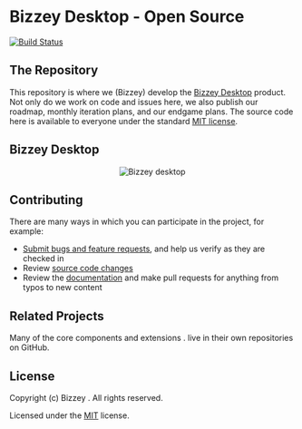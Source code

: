 # Bizzey Desktop - Open Source

[![Build Status](https://img.shields.io/badge/coverage-100%25-brightgreen)](https://www.bizzey.be)

## The Repository

This repository is where we (Bizzey) develop the [Bizzey Desktop](https://www.bizzey.be) product. Not only do we work on code and issues here, we also publish our roadmap, monthly iteration plans, and our endgame plans. The source code here is available to everyone under the standard [MIT license](https://github.com/Bizzey/bizzey-desktop/blob/master/LICENSE).

## Bizzey Desktop

<p align="center">
  <img alt="Bizzey desktop" src="https://user-images.githubusercontent.com/6651506/62413921-67969100-b615-11e9-9acb-8c00be250d42.png">
</p>

## Contributing

There are many ways in which you can participate in the project, for example:

* [Submit bugs and feature requests](https://github.com/bizzey/bizzey-desktop/issues), and help us verify as they are checked in
* Review [source code changes](https://github.com/bizzey/bizzey-desktop/pulls)
* Review the [documentation](https://github.com/bizzey/bizzey-desktop) and make pull requests for anything from typos to new content

## Related Projects

Many of the core components and extensions . live in their own repositories on GitHub.

## License

Copyright (c) Bizzey . All rights reserved.

Licensed under the [MIT](https://github.com/Bizzey/bizzey-desktop/blob/master/LICENSE) license.
